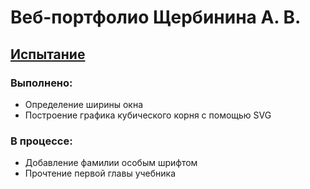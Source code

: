 # Веб-портфолио Щербинина А. В.

## [Испытание](https://kodaktor.ru/__4732d)

### Выполнено:
+ Определение ширины окна 
+ Построение графика кубического корня с помощью SVG 

### В процессе:
- Добавление фамилии особым шрифтом
- Прочтение первой главы учебника
